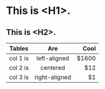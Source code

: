 # This is \<H1\>.
## This is \<H2\>.


| Tables   |      Are      |  Cool |
|----------|:-------------:|------:|
| col 1 is |  left-aligned | \$1600 |
| col 2 is |    centered   |   \$12 |
| col 3 is | right-aligned |    \$1 |
